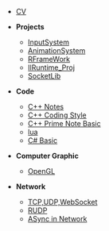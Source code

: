<!-- docs/_sidebar.md -->

* [CV](/README.md)

* **Projects**
    * [InputSystem](/Proj/InputSystem/)
    * [AnimationSystem](/Proj/AnimationSystem/)
    * [RFrameWork](/Proj/RFrameWork/)
    * [IlRuntime_Proj](/Proj/ILR_FrameWork/)
    * [SocketLib](/Proj/SocketLib/)

* **Code**
    * [C++ Notes](/Code/C++/README.md)
    * [C++ Coding Style](/Code/C++/CodingStyle.md)
    * [C++ Prime Note Basic](/Code/C++/C++%20Prime%20Note.md)
    * [lua](/Code/lua/)
    * [C# Basic](/Code/CS/)

* **Computer Graphic**
    * [OpenGL](/Notes/Computer%20Graphic/OpenGL/OpenGL.md)

* **Network**
    * [TCP,UDP,WebSocket](/Notes/NetworkBasic/01/)
    * [RUDP](/Notes/NetworkBasic/03/)
    * [ASync in Network](/Notes/NetworkBasic/02/)


